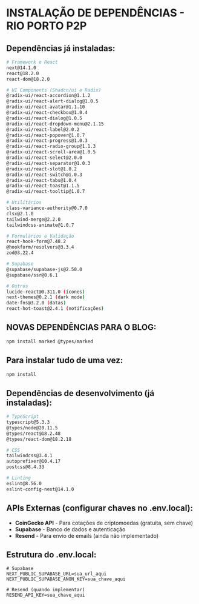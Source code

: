 # INSTALAÇÃO DE DEPENDÊNCIAS - RIO PORTO P2P

## Dependências já instaladas:

```bash
# Framework e React
next@14.1.0
react@18.2.0
react-dom@18.2.0

# UI Components (Shadcn/ui e Radix)
@radix-ui/react-accordion@1.1.2
@radix-ui/react-alert-dialog@1.0.5
@radix-ui/react-avatar@1.1.10
@radix-ui/react-checkbox@1.0.4
@radix-ui/react-dialog@1.0.5
@radix-ui/react-dropdown-menu@2.1.15
@radix-ui/react-label@2.0.2
@radix-ui/react-popover@1.0.7
@radix-ui/react-progress@1.0.3
@radix-ui/react-radio-group@1.1.3
@radix-ui/react-scroll-area@1.0.5
@radix-ui/react-select@2.0.0
@radix-ui/react-separator@1.0.3
@radix-ui/react-slot@1.0.2
@radix-ui/react-switch@1.0.3
@radix-ui/react-tabs@1.0.4
@radix-ui/react-toast@1.1.5
@radix-ui/react-tooltip@1.0.7

# Utilitários
class-variance-authority@0.7.0
clsx@2.1.0
tailwind-merge@2.2.0
tailwindcss-animate@1.0.7

# Formulários e Validação
react-hook-form@7.48.2
@hookform/resolvers@3.3.4
zod@3.22.4

# Supabase
@supabase/supabase-js@2.50.0
@supabase/ssr@0.6.1

# Outros
lucide-react@0.311.0 (ícones)
next-themes@0.2.1 (dark mode)
date-fns@3.2.0 (datas)
react-hot-toast@2.4.1 (notificações)
```

## NOVAS DEPENDÊNCIAS PARA O BLOG:

```bash
npm install marked @types/marked
```

## Para instalar tudo de uma vez:

```bash
npm install
```

## Dependências de desenvolvimento (já instaladas):

```bash
# TypeScript
typescript@5.3.3
@types/node@20.11.5
@types/react@18.2.48
@types/react-dom@18.2.18

# CSS
tailwindcss@3.4.1
autoprefixer@10.4.17
postcss@8.4.33

# Linting
eslint@8.56.0
eslint-config-next@14.1.0
```

## APIs Externas (configurar chaves no .env.local):

- **CoinGecko API** - Para cotações de criptomoedas (gratuita, sem chave)
- **Supabase** - Banco de dados e autenticação
- **Resend** - Para envio de emails (ainda não implementado)

## Estrutura do .env.local:

```env
# Supabase
NEXT_PUBLIC_SUPABASE_URL=sua_url_aqui
NEXT_PUBLIC_SUPABASE_ANON_KEY=sua_chave_aqui

# Resend (quando implementar)
RESEND_API_KEY=sua_chave_aqui
```